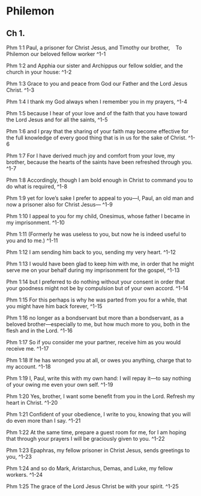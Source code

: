 # Philemon

## Ch 1.

Phm 1:1 Paul, a prisoner for Christ Jesus, and Timothy our brother,    To Philemon our beloved fellow worker ^1-1

Phm 1:2 and Apphia our sister and Archippus our fellow soldier, and the church in your house: ^1-2

Phm 1:3 Grace to you and peace from God our Father and the Lord Jesus Christ. ^1-3

Phm 1:4 I thank my God always when I remember you in my prayers, ^1-4

Phm 1:5 because I hear of your love and of the faith that you have toward the Lord Jesus and for all the saints, ^1-5

Phm 1:6 and I pray that the sharing of your faith may become effective for the full knowledge of every good thing that is in us for the sake of Christ. ^1-6

Phm 1:7 For I have derived much joy and comfort from your love, my brother, because the hearts of the saints have been refreshed through you. ^1-7

Phm 1:8 Accordingly, though I am bold enough in Christ to command you to do what is required, ^1-8

Phm 1:9 yet for love’s sake I prefer to appeal to you—I, Paul, an old man and now a prisoner also for Christ Jesus— ^1-9

Phm 1:10 I appeal to you for my child, Onesimus, whose father I became in my imprisonment. ^1-10

Phm 1:11 (Formerly he was useless to you, but now he is indeed useful to you and to me.) ^1-11

Phm 1:12 I am sending him back to you, sending my very heart. ^1-12

Phm 1:13 I would have been glad to keep him with me, in order that he might serve me on your behalf during my imprisonment for the gospel, ^1-13

Phm 1:14 but I preferred to do nothing without your consent in order that your goodness might not be by compulsion but of your own accord. ^1-14

Phm 1:15 For this perhaps is why he was parted from you for a while, that you might have him back forever, ^1-15

Phm 1:16 no longer as a bondservant but more than a bondservant, as a beloved brother—especially to me, but how much more to you, both in the flesh and in the Lord. ^1-16

Phm 1:17 So if you consider me your partner, receive him as you would receive me. ^1-17

Phm 1:18 If he has wronged you at all, or owes you anything, charge that to my account. ^1-18

Phm 1:19 I, Paul, write this with my own hand: I will repay it—to say nothing of your owing me even your own self. ^1-19

Phm 1:20 Yes, brother, I want some benefit from you in the Lord. Refresh my heart in Christ. ^1-20

Phm 1:21 Confident of your obedience, I write to you, knowing that you will do even more than I say. ^1-21

Phm 1:22 At the same time, prepare a guest room for me, for I am hoping that through your prayers I will be graciously given to you. ^1-22

Phm 1:23 Epaphras, my fellow prisoner in Christ Jesus, sends greetings to you, ^1-23

Phm 1:24 and so do Mark, Aristarchus, Demas, and Luke, my fellow workers. ^1-24

Phm 1:25 The grace of the Lord Jesus Christ be with your spirit. ^1-25


